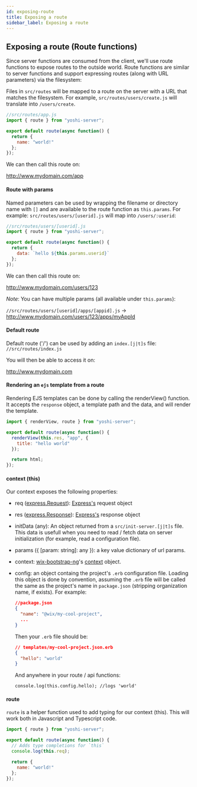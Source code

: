 ```yaml
---
id: exposing-route
title: Exposing a route
sidebar_label: Exposing a route
---
```


## Exposing a route (Route functions)

Since server functions are consumed from the client, we'll use route functions to expose routes to the outside world. Route functions are similar to server functions and support expressing routes (along with URL parameters) via the filesystem:

Files in `src/routes` will be mapped to a route on the server with a URL that matches the filesystem. For example, `src/routes/users/create.js` will translate into `/users/create`.

```js
//src/routes/app.js
import { route } from "yoshi-server";

export default route(async function() {
  return {
    name: "world!"
  };
});
```

We can then call this route on:

http://www.mydomain.com/app

#### Route with params

Named parameters can be used by wrapping the filename or directory name with `[]` and are available to the route function as `this.params`. For example: `src/routes/users/[userid].js` will map into `/users/:userid`:

```js
//src/routes/users/[userid].js
import { route } from "yoshi-server";

export default route(async function() {
  return {
    data: `hello ${this.params.userid}`
  };
});
```

We can then call this route on:

http://www.mydomain.com/users/123

_Note_: You can have multiple params (all available under `this.params`):

`//src/routes/users/[userid]/apps/[appid].js` -> http://www.mydomain.com/users/123/apps/myAppId

#### Default route

Default route ('/') can be used by adding an `index.[j|t]s` file:
`//src/routes/index.js`

You will then be able to access it on:

http://www.mydomain.com

#### Rendering an `ejs` template from a route

Rendering EJS templates can be done by calling the renderView() function. It accepts the `response` object, a template path and the data, and will render the template.

```js
import { renderView, route } from "yoshi-server";

export default route(async function() {
  renderView(this.res, "app", {
    title: "hello world"
  });

  return html;
});
```

#### context (this)

Our context exposes the following properties:

- req ([express.Request](https://github.com/types/express/blob/master/lib/request.d.ts)): [Express's](http://expressjs.com) request object
- res ([express.Response](https://github.com/types/express/blob/master/lib/response.d.ts)): [Express's](http://expressjs.com) response object
- initData (any): An object returned from a `src/init-server.[j|t]s` file. This data is usefull when you need to read / fetch data on server initialization (for example, read a configuration file).
- params ({ [param: string]: any }): a key value dictionary of url params.
- context: [wix-bootstrap-ng](https://github.com/wix-platform/wix-node-platform)'s [context](https://github.com/wix-platform/wix-node-platform/tree/master/bootstrap/wix-bootstrap-ng#context) object.
- config: an object containg the project's `.erb` configuration file. Loading this object is done by convention, assuming the `.erb` file will be called the same as the project's name in `package.json` (stripping organization name, if exists). For example:

  ```json
  //package.json
  {
    "name": "@wix/my-cool-project",
    ...
  }
  ```

  Then your `.erb` file should be:

  ```json
  // templates/my-cool-project.json.erb
  {
    "hello": "world"
  }
  ```

  And anywhere in your route / api functions:

  ```
  console.log(this.config.hello); //logs 'world'
  ```

#### route

`route` is a helper function used to add typing for our context (this). This will work both in Javascript and Typescript code.

```js
import { route } from "yoshi-server";

export default route(async function() {
  // Adds type completions for `this`
  console.log(this.req);

  return {
    name: "world!"
  };
});
```
